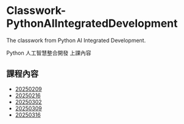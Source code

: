 # Classwork-PythonAIIntegratedDevelopment

The classwork from Python AI Integrated Development.

Python 人工智慧整合開發 上課內容

## 課程內容

- [20250209](https://github.com/chesterXalan/Classwork-PythonAIIntegratedDevelopment/tree/main/20250209)
- [20250216](https://github.com/chesterXalan/Classwork-PythonAIIntegratedDevelopment/tree/main/20250216)
- [20250302](https://github.com/chesterXalan/Classwork-PythonAIIntegratedDevelopment/tree/main/20250302)
- [20250309](https://github.com/chesterXalan/Classwork-PythonAIIntegratedDevelopment/tree/main/20250309)
- [20250316](https://github.com/chesterXalan/Classwork-PythonAIIntegratedDevelopment/tree/main/20250316)
